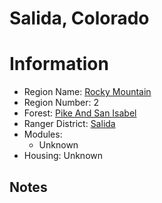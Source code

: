 
Salida, Colorado
================
  
# Information  
* Region Name: [Rocky Mountain]()  
* Region Number: 2  
* Forest: [Pike And San Isabel](http://www.fs.usda.gov/psicc)  
* Ranger District: [Salida]()  
* Modules:  
  - Unknown  
* Housing: Unknown  
  
## Notes

